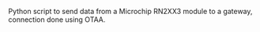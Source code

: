 Python script to send data from a Microchip RN2XX3 module to a gateway, connection done using OTAA.
